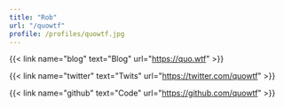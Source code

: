 ```yaml
---
title: "Rob"
url: "/quowtf"
profile: /profiles/quowtf.jpg
---
```


{{< link name="blog" text="Blog" url="https://quo.wtf" >}}

{{< link name="twitter" text="Twits" url="https://twitter.com/quowtf" >}}

{{< link name="github" text="Code" url="https://github.com/quowtf" >}}
